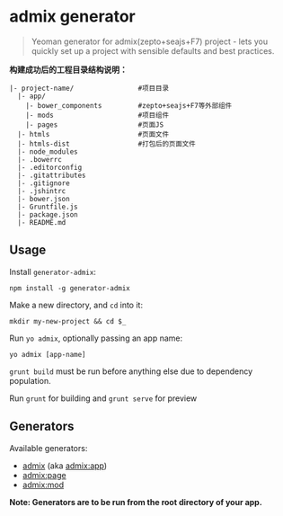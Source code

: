 # admix generator


> Yeoman generator for admix(zepto+seajs+F7) project - lets you quickly set up a project with sensible defaults and best practices.

**构建成功后的工程目录结构说明：**

```
|- project-name/                #项目目录
  |- app/
    |- bower_components         #zepto+seajs+F7等外部组件
    |- mods                     #项目组件
    |- pages                    #页面JS
  |- htmls                      #页面文件
  |- htmls-dist                 #打包后的页面文件
  |- node_modules
  |- .bowerrc
  |- .editorconfig
  |- .gitattributes
  |- .gitignore
  |- .jshintrc
  |- bower.json
  |- Gruntfile.js
  |- package.json
  |- README.md

```

## Usage

Install `generator-admix`:
```
npm install -g generator-admix
```

Make a new directory, and `cd` into it:
```
mkdir my-new-project && cd $_
```

Run `yo admix`, optionally passing an app name:
```
yo admix [app-name]
```

`grunt build` must be run before anything else due to dependency population.

Run `grunt` for building and `grunt serve` for preview


## Generators

Available generators:

* [admix](#app) (aka [admix:app](#app))
* [admix:page](#page)
* [admix:mod](#mod)

**Note: Generators are to be run from the root directory of your app.**

